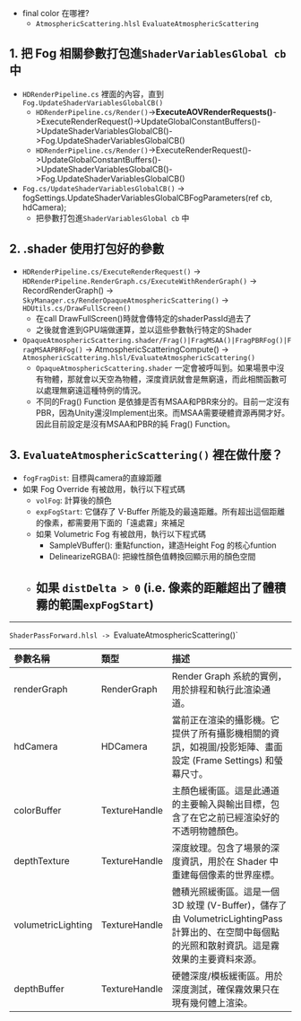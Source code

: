 - final color 在哪裡?
	- `AtmosphericScattering.hlsl` `EvaluateAtmosphericScattering`
## 1. 把 Fog 相關參數打包進`ShaderVariablesGlobal cb` 中
- `HDRenderPipeline.cs` 裡面的內容，直到`Fog.UpdateShaderVariablesGlobalCB()`
	- `HDRenderPipeline.cs/Render()`->**ExecuteAOVRenderRequests()**->ExecuteRenderRequest()->UpdateGlobalConstantBuffers()->UpdateShaderVariablesGlobalCB()->Fog.UpdateShaderVariablesGlobalCB()
	- `HDRenderPipeline.cs/Render()`->ExecuteRenderRequest()->UpdateGlobalConstantBuffers()->UpdateShaderVariablesGlobalCB()->Fog.UpdateShaderVariablesGlobalCB()
- `Fog.cs/UpdateShaderVariablesGlobalCB()` -> fogSettings.UpdateShaderVariablesGlobalCBFogParameters(ref cb, hdCamera);
	- 把參數打包進`ShaderVariablesGlobal cb` 中
## 2. .shader 使用打包好的參數
- `HDRenderPipeline.cs/ExecuteRenderRequest()` -> `HDRenderPipeline.RenderGraph.cs/ExecuteWithRenderGraph()` -> RecordRenderGraph() -> `SkyManager.cs/RenderOpaqueAtmosphericScattering()` -> `HDUtils.cs/DrawFullScreen()`
	- 在call DrawFullScreen()時就會傳特定的shaderPassId過去了
	- 之後就會進到GPU端做運算，並以這些參數執行特定的Shader
- `OpaqueAtmosphericScattering.shader/Frag()|FragMSAA()|FragPBRFog()|FragMSAAPBRFog()` -> AtmosphericScatteringCompute() -> `AtmosphericScattering.hlsl/EvaluateAtmosphericScattering()`
	- `OpaqueAtmosphericScattering.shader` 一定會被呼叫到。如果場景中沒有物體，那就會以天空為物體，深度資訊就會是無窮遠，而此相關函數可以處理無窮遠這種特例的情況。
	- 不同的Frag() Function 是依據是否有MSAA和PBR來分的。目前一定沒有PBR，因為Unity還沒Implement出來。而MSAA需要硬體資源再開才好。因此目前設定是沒有MSAA和PBR的純 Frag() Function。
## 3. `EvaluateAtmosphericScattering()` 裡在做什麼？
- `fogFragDist`: 目標與camera的直線距離
- 如果 Fog Override 有被啟用，執行以下程式碼
	- `volFog`: 計算後的顏色
	- `expFogStart`: 它儲存了 V-Buffer 所能及的最遠距離。所有超出這個距離的像素，都需要用下面的「遠處霧」來補足
	- 如果 Volumetric Fog 有被啟用，執行以下程式碼
		- SampleVBuffer(): 重點function，建造Height Fog 的核心funtion
		- DelinearizeRGBA(): 把線性顏色值轉換回顯示用的顏色空間
	- 如果 `distDelta > 0` (i.e. 像素的距離超出了體積霧的範圍`expFogStart`)
		- 


---
`ShaderPassForward.hlsl -> `EvaluateAtmosphericScattering()`

| 參數名稱 | 類型 | 描述 |
| :--- | :--- | :--- |
| renderGraph | RenderGraph | Render Graph 系統的實例，用於排程和執行此渲染通道。 |
| hdCamera | HDCamera | 當前正在渲染的攝影機。它提供了所有攝影機相關的資訊，如視圖/投影矩陣、畫面設定 (Frame Settings) 和螢幕尺寸。 |
| colorBuffer | TextureHandle | 主顏色緩衝區。這是此通道的主要輸入與輸出目標，包含了在它之前已經渲染好的不透明物體顏色。 | 
| depthTexture | TextureHandle | 深度紋理。包含了場景的深度資訊，用於在 Shader 中重建每個像素的世界座標。 | 
| volumetricLighting | TextureHandle | 體積光照緩衝區。這是一個 3D 紋理 (V-Buffer)，儲存了由 VolumetricLightingPass 計算出的、在空間中每個點的光照和散射資訊。這是霧效果的主要資料來源。 | 
| depthBuffer | TextureHandle | 硬體深度/模板緩衝區。用於深度測試，確保霧效果只在現有幾何體上渲染。 |
